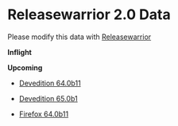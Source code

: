

Releasewarrior 2.0 Data
=======================

Please modify this data with [Releasewarrior](https://github.com/mozilla-releng/releasewarrior-2.0)

**Inflight**

**Upcoming**

* [Devedition 64.0b11](/upcoming/devedition/devedition-devedition-64.0b11.md)

* [Devedition 65.0b1](/upcoming/devedition/devedition-devedition-65.0b1.md)

* [Firefox 64.0b11](/upcoming/firefox/firefox-beta-64.0b11.md)

